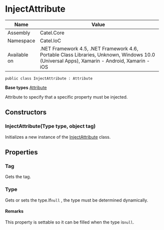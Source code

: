 

# InjectAttribute

Name|Value
---|---
Assembly|Catel.Core
Namespace|Catel.IoC
Available on|.NET Framework 4.5, .NET Framework 4.6, Portable Class Libraries, Unknown, Windows 10.0 (Universal Apps), Xamarin - Android, Xamarin - iOS

```
public class InjectAttribute : Attribute
```

**Base types**
[Attribute]()


Attribute to specify that a specific property must be injected.



## Constructors

### InjectAttribute(Type type, object tag)

Initializes a new instance of the [InjectAttribute](#) class.



## Properties

### Tag

Gets the tag.



### Type

Gets or sets the type.If`null` , the type must be determined dynamically.

#### Remarks

This property is settable so it can be filled when the type is`null`.



